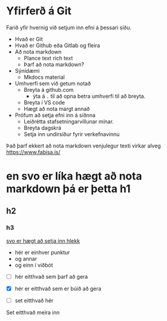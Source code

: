 # Yfirferð á Git

Farið yfir hvernig við setjum inn efni á þessari síðu.


- Hvað er Git
- Hvað er Github eða Gitlab og fleira
- Að nota markdown
  - Plance text rich text
  - Þarf að nota markdown?
- Sýnidæmi
  - Mkdocs material
- Umhverfi sem við getum notað
  - Breyta á github.com
    - ýta á ```.``` til að opna betra umhverfi til að breyta.
  - Breyta í VS code
  - Hægt að nota margt annað
- Prófum að setja efni inn á síðnna
  - Leiðrétta stafsetningarvillunar mínar.
  - Breyta dagskrá
  - Setja inn undirsíður fyrir verkefnavinnu
 
Það þarf ekkert að nota markdown venjulegur texti virkar alveg https://www.fabisa.is/

# en svo er líka hægt að nota markdown þá er þetta h1
## h2
### h3
[svo er hægt að setja inn hlekk](https://www.fabisa.is/)

- hér er einhver punktur
- og annar
- og einn í viðbót

- [ ] hér eitthvað sem þarf að gera
- [x] hér er eitthvað sem er búið að gera

- [ ] set eitthvað hér

Set eitthvað meira inn
